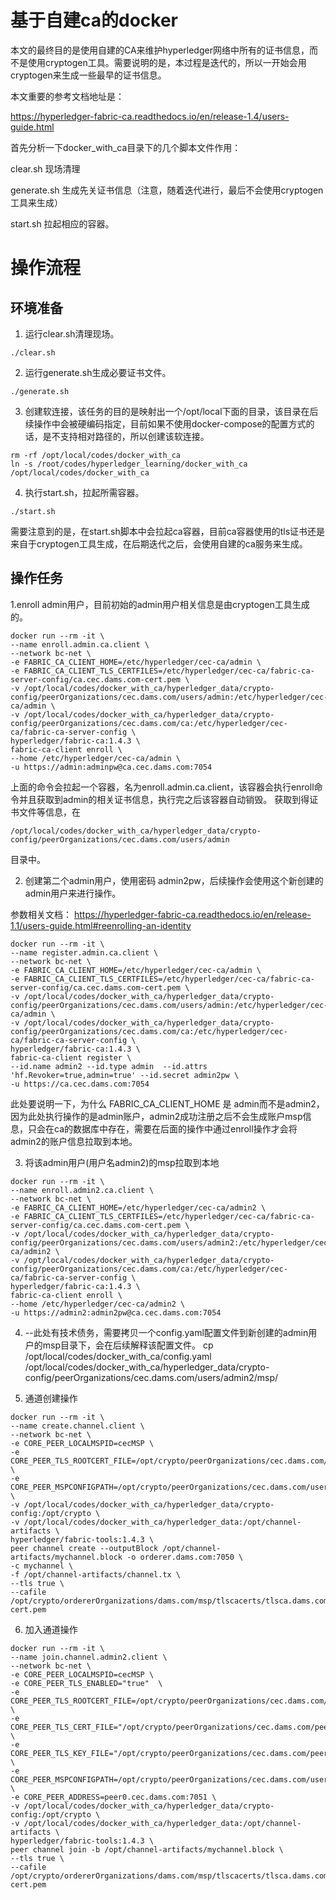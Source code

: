 # 基于自建ca的docker

本文的最终目的是使用自建的CA来维护hyperledger网络中所有的证书信息，而不是使用cryptogen工具。需要说明的是，本过程是迭代的，所以一开始会用cryptogen来生成一些最早的证书信息。

本文重要的参考文档地址是：

https://hyperledger-fabric-ca.readthedocs.io/en/release-1.4/users-guide.html

首先分析一下docker_with_ca目录下的几个脚本文件作用：

clear.sh 现场清理

generate.sh 生成先关证书信息（注意，随着迭代进行，最后不会使用cryptogen工具来生成）

start.sh 拉起相应的容器。

# 操作流程

## 环境准备

1. 运行clear.sh清理现场。

```clearenv
./clear.sh
```

2. 运行generate.sh生成必要证书文件。

```greenplum
./generate.sh
```

3. 创建软连接，该任务的目的是映射出一个/opt/local下面的目录，该目录在后续操作中会被硬编码指定，目前如果不使用docker-compose的配置方式的话，是不支持相对路径的，所以创建该软连接。

```greenplum
rm -rf /opt/local/codes/docker_with_ca
ln -s /root/codes/hyperledger_learning/docker_with_ca /opt/local/codes/docker_with_ca

```

4. 执行start.sh，拉起所需容器。

```greenplum
./start.sh
```


需要注意到的是，在start.sh脚本中会拉起ca容器，目前ca容器使用的tls证书还是来自于cryptogen工具生成，在后期迭代之后，会使用自建的ca服务来生成。


## 操作任务
1.enroll admin用户，目前初始的admin用户相关信息是由cryptogen工具生成的。

```runad
docker run --rm -it \
--name enroll.admin.ca.client \
--network bc-net \
-e FABRIC_CA_CLIENT_HOME=/etc/hyperledger/cec-ca/admin \
-e FABRIC_CA_CLIENT_TLS_CERTFILES=/etc/hyperledger/cec-ca/fabric-ca-server-config/ca.cec.dams.com-cert.pem \
-v /opt/local/codes/docker_with_ca/hyperledger_data/crypto-config/peerOrganizations/cec.dams.com/users/admin:/etc/hyperledger/cec-ca/admin \
-v /opt/local/codes/docker_with_ca/hyperledger_data/crypto-config/peerOrganizations/cec.dams.com/ca:/etc/hyperledger/cec-ca/fabric-ca-server-config \
hyperledger/fabric-ca:1.4.3 \
fabric-ca-client enroll \
--home /etc/hyperledger/cec-ca/admin \
-u https://admin:adminpw@ca.cec.dams.com:7054
```

上面的命令会拉起一个容器，名为enroll.admin.ca.client，该容器会执行enroll命令并且获取到admin的相关证书信息，执行完之后该容器自动销毁。
获取到得证书文件等信息，在
```dir
/opt/local/codes/docker_with_ca/hyperledger_data/crypto-config/peerOrganizations/cec.dams.com/users/admin 
```
目录中。

2. 创建第二个admin用户，使用密码 admin2pw，后续操作会使用这个新创建的admin用户来进行操作。

参数相关文档：
https://hyperledger-fabric-ca.readthedocs.io/en/release-1.1/users-guide.html#reenrolling-an-identity

```runad
docker run --rm -it \
--name register.admin.ca.client \
--network bc-net \
-e FABRIC_CA_CLIENT_HOME=/etc/hyperledger/cec-ca/admin \
-e FABRIC_CA_CLIENT_TLS_CERTFILES=/etc/hyperledger/cec-ca/fabric-ca-server-config/ca.cec.dams.com-cert.pem \
-v /opt/local/codes/docker_with_ca/hyperledger_data/crypto-config/peerOrganizations/cec.dams.com/users/admin:/etc/hyperledger/cec-ca/admin \
-v /opt/local/codes/docker_with_ca/hyperledger_data/crypto-config/peerOrganizations/cec.dams.com/ca:/etc/hyperledger/cec-ca/fabric-ca-server-config \
hyperledger/fabric-ca:1.4.3 \
fabric-ca-client register \
--id.name admin2 --id.type admin  --id.attrs 'hf.Revoker=true,admin=true' --id.secret admin2pw \
-u https://ca.cec.dams.com:7054
```

此处要说明一下，为什么 FABRIC_CA_CLIENT_HOME 是 admin而不是admin2，因为此处执行操作的是admin账户，admin2成功注册之后不会生成账户msp信息，只会在ca的数据库中存在，需要在后面的操作中通过enroll操作才会将admin2的账户信息拉取到本地。



3. 将该admin用户(用户名admin2)的msp拉取到本地
```cgo
docker run --rm -it \
--name enroll.admin2.ca.client \
--network bc-net \
-e FABRIC_CA_CLIENT_HOME=/etc/hyperledger/cec-ca/admin2 \
-e FABRIC_CA_CLIENT_TLS_CERTFILES=/etc/hyperledger/cec-ca/fabric-ca-server-config/ca.cec.dams.com-cert.pem \
-v /opt/local/codes/docker_with_ca/hyperledger_data/crypto-config/peerOrganizations/cec.dams.com/users/admin2:/etc/hyperledger/cec-ca/admin2 \
-v /opt/local/codes/docker_with_ca/hyperledger_data/crypto-config/peerOrganizations/cec.dams.com/ca:/etc/hyperledger/cec-ca/fabric-ca-server-config \
hyperledger/fabric-ca:1.4.3 \
fabric-ca-client enroll \
--home /etc/hyperledger/cec-ca/admin2 \
-u https://admin2:admin2pw@ca.cec.dams.com:7054
```


4. --此处有技术债务，需要拷贝一个config.yaml配置文件到新创建的admin用户的msp目录下，会在后续解释该配置文件。
cp /opt/local/codes/docker_with_ca/config.yaml /opt/local/codes/docker_with_ca/hyperledger_data/crypto-config/peerOrganizations/cec.dams.com/users/admin2/msp/

5. 通道创建操作
```cgo
docker run --rm -it \
--name create.channel.client \
--network bc-net \
-e CORE_PEER_LOCALMSPID=cecMSP \
-e CORE_PEER_TLS_ROOTCERT_FILE=/opt/crypto/peerOrganizations/cec.dams.com/peers/peer0.cec.dams.com/tls/ca.crt \
-e CORE_PEER_MSPCONFIGPATH=/opt/crypto/peerOrganizations/cec.dams.com/users/admin2/msp \
-v /opt/local/codes/docker_with_ca/hyperledger_data/crypto-config:/opt/crypto \
-v /opt/local/codes/docker_with_ca/hyperledger_data:/opt/channel-artifacts \
hyperledger/fabric-tools:1.4.3 \
peer channel create --outputBlock /opt/channel-artifacts/mychannel.block -o orderer.dams.com:7050 \
-c mychannel \
-f /opt/channel-artifacts/channel.tx \
--tls true \
--cafile /opt/crypto/ordererOrganizations/dams.com/msp/tlscacerts/tlsca.dams.com-cert.pem
```

6. 加入通道操作
```greenplum
docker run --rm -it \
--name join.channel.admin2.client \
--network bc-net \
-e CORE_PEER_LOCALMSPID=cecMSP \
-e CORE_PEER_TLS_ENABLED="true"  \
-e CORE_PEER_TLS_ROOTCERT_FILE=/opt/crypto/peerOrganizations/cec.dams.com/peers/peer0.cec.dams.com/tls/ca.crt \
-e CORE_PEER_TLS_CERT_FILE="/opt/crypto/peerOrganizations/cec.dams.com/peers/peer0.cec.dams.com/tls/server.crt" \
-e CORE_PEER_TLS_KEY_FILE="/opt/crypto/peerOrganizations/cec.dams.com/peers/peer0.cec.dams.com/tls/server.key" \
-e CORE_PEER_MSPCONFIGPATH=/opt/crypto/peerOrganizations/cec.dams.com/users/admin2/msp \
-e CORE_PEER_ADDRESS=peer0.cec.dams.com:7051 \
-v /opt/local/codes/docker_with_ca/hyperledger_data/crypto-config:/opt/crypto \
-v /opt/local/codes/docker_with_ca/hyperledger_data:/opt/channel-artifacts \
hyperledger/fabric-tools:1.4.3 \
peer channel join -b /opt/channel-artifacts/mychannel.block \
--tls true \
--cafile /opt/crypto/ordererOrganizations/dams.com/msp/tlscacerts/tlsca.dams.com-cert.pem
```